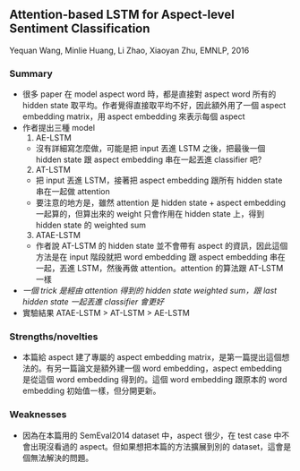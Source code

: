 ## Attention-based LSTM for Aspect-level Sentiment Classification

Yequan Wang, Minlie Huang, Li Zhao, Xiaoyan Zhu, EMNLP, 2016

### Summary
- 很多 paper 在 model aspect word 時，都是直接對 aspect word 所有的 hidden state 取平均。作者覺得直接取平均不好，因此額外用了一個 aspect embedding matrix，用 aspect embedding 來表示每個 aspect
- 作者提出三種 model
  1. AE-LSTM
    - 沒有詳細寫怎麼做，可能是把 input 丟進 LSTM 之後，把最後一個 hidden state 跟 aspect embedding 串在一起丟進 classifier 吧?
  2. AT-LSTM
    - 把 input 丟進 LSTM，接著把 aspect embedding 跟所有 hidden state 串在一起做 attention
    - 要注意的地方是，雖然 attention 是 hidden state + aspect embedding 一起算的，但算出來的 weight 只會作用在 hidden state 上，得到 hidden state 的 weighted sum
  3. ATAE-LSTM
    - 作者說 AT-LSTM 的 hidden state 並不會帶有 aspect 的資訊，因此這個方法是在 input 階段就把 word embedding 跟 aspect embedding 串在一起，丟進 LSTM，然後再做 attention。attention 的算法跟 AT-LSTM 一樣
- *一個 trick 是經由 attention 得到的 hidden state weighted sum，跟 last hidden state 一起丟進 classifier 會更好*
- 實驗結果 ATAE-LSTM > AT-LSTM > AE-LSTM

### Strengths/novelties
- 本篇給 aspect 建了專屬的 aspect embedding matrix，是第一篇提出這個想法的。有另一篇論文是額外建一個 word embedding，aspect embedding 是從這個 word embedding 得到的。這個 word embedding 跟原本的 word embedding 初始值一樣，但分開更新。

### Weaknesses
- 因為在本篇用的 SemEval2014 dataset 中，aspect 很少，在 test case 中不會出現沒看過的 aspect。但如果想把本篇的方法擴展到別的 dataset，這會是個無法解決的問題。
